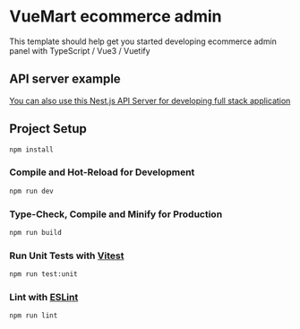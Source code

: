 # VueMart ecommerce admin

This template should help get you started developing ecommerce admin panel with TypeScript / Vue3 / Vuetify

## API server example

[You can also use this Nest.js API Server for developing full stack application](https://github.com/IvanNever/nest-server)

## Project Setup

```sh
npm install
```

### Compile and Hot-Reload for Development

```sh
npm run dev
```

### Type-Check, Compile and Minify for Production

```sh
npm run build
```

### Run Unit Tests with [Vitest](https://vitest.dev/)

```sh
npm run test:unit
```

### Lint with [ESLint](https://eslint.org/)

```sh
npm run lint
```
